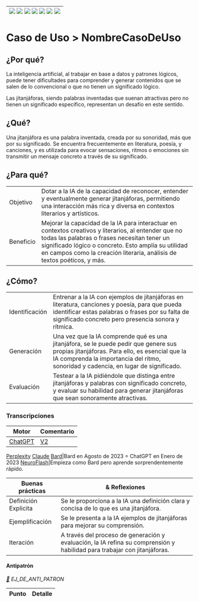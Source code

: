 <div align=right>

|[![](https://img.shields.io/badge/-Inicio-FFF?style=flat&logo=Emlakjet&logoColor=black)](/README.md) [![](https://img.shields.io/badge/-Introducción-FFF?style=flat)](/documentos/intro.md) [![](https://img.shields.io/badge/-Panorámica-FFF?style=flat)](/documentos/panorámica.md) [![](https://img.shields.io/badge/-Prompts-FFF?style=flat)](/documentos/prompts/README.md) [![](https://img.shields.io/badge/-Ingeniería_de_prompts-FFF?style=flat)](/documentos/ingenieriaDePrompts/README.md) [![](https://img.shields.io/badge/-Patrones-FFF?style=flat)](/documentos/ingenieriaDePrompts/patrones/README.md) [![](https://img.shields.io/badge/-Casos_de_uso-FFF?style=flat)](/documentos/casosDeUso/README.md)|
|-|

</div>

# Caso de Uso > NombreCasoDeUso

## ¿Por qué?

La inteligencia artificial, al trabajar en base a datos y patrones lógicos, puede tener dificultades para comprender y generar contenidos que se salen de lo convencional o que no tienen un significado lógico. 

Las jitanjáforas, siendo palabras inventadas que suenan atractivas pero no tienen un significado específico, representan un desafío en este sentido.

## ¿Qué?

Una jitanjáfora es una palabra inventada, creada por su sonoridad, más que por su significado. Se encuentra frecuentemente en literatura, poesía, y canciones, y es utilizada para evocar sensaciones, ritmos o emociones sin transmitir un mensaje concreto a través de su significado.

## ¿Para qué?

| | |
|-|-|
Objetivo|Dotar a la IA de la capacidad de reconocer, entender y eventualmente generar jitanjáforas, permitiendo una interacción más rica y diversa en contextos literarios y artísticos.
Beneficio|Mejorar la capacidad de la IA para interactuar en contextos creativos y literarios, al entender que no todas las palabras o frases necesitan tener un significado lógico o concreto. Esto amplía su utilidad en campos como la creación literaria, análisis de textos poéticos, y más.

## ¿Cómo?

| | |
|-|-|
Identificación|Entrenar a la IA con ejemplos de jitanjáforas en literatura, canciones y poesía, para que pueda identificar estas palabras o frases por su falta de significado concreto pero presencia sonora y rítmica.
Generación|Una vez que la IA comprende qué es una jitanjáfora, se le puede pedir que genere sus propias jitanjáforas. Para ello, es esencial que la IA comprenda la importancia del ritmo, sonoridad y cadencia, en lugar de significado.
Evaluación|Testear a la IA pidiéndole que distinga entre jitanjáforas y palabras con significado concreto, y evaluar su habilidad para generar jitanjáforas que sean sonoramente atractivas.

### Transcripciones 

|Motor|Comentario|
|-|-|
[ChatGPT](https://twitter.com/mmasias/status/1612595396596875266)|[V2](https://twitter.com/mmasias/status/1636138976770703360)
[Perplexity](https://www.perplexity.ai/search/dffeb012-7569-4f71-b53b-4ab5110c1278?s=c)
[Claude](https://claude.ai/chat/4dd7ed72-6678-4dc1-a228-287489857c78)
[Bard](https://g.co/bard/share/3957a83820f6)|Bard en Agosto de 2023 = ChatGPT en Enero de 2023
[NeuroFlash](https://app.neuro-flash.com/ai-writer/090e2f08d3631012b28c6796040d9f5c/preview)|Empieza como Bard pero aprende sorprendentemente rápido.

|Buenas prácticas|& Reflexiones
|-|-|
Definición Explicita|Se le proporciona a la IA una definición clara y concisa de lo que es una jitanjáfora.
Ejemplificación|Se le presenta a la IA ejemplos de jitanjáforas para mejorar su comprensión.
Iteración|A través del proceso de generación y evaluación, la IA refina su comprensión y habilidad para trabajar con jitanjáforas.

#### Antipatrón

*[:link:]() EJ_DE_ANTI_PATRON*

|Punto|Detalle|
|-|-|
